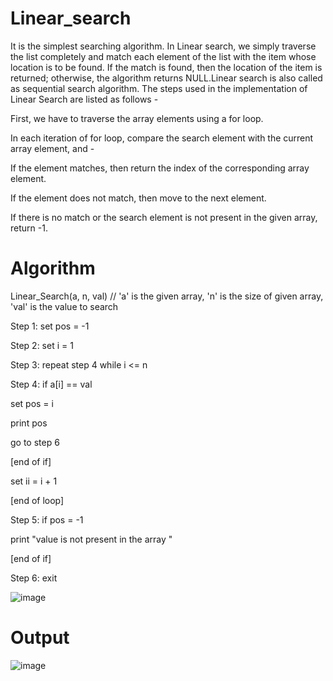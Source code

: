 # Linear_search
It is the simplest searching algorithm. In Linear search, we simply traverse the list completely and match each element of the list with the item whose location is to be found. If the match is found, then the location of the item is returned; otherwise, the algorithm returns NULL.Linear search is also called as sequential search algorithm.
The steps used in the implementation of Linear Search are listed as follows -

First, we have to traverse the array elements using a for loop.

In each iteration of for loop, compare the search element with the current array element, and -

If the element matches, then return the index of the corresponding array element.

If the element does not match, then move to the next element.

If there is no match or the search element is not present in the given array, return -1.

# Algorithm
Linear_Search(a, n, val) // 'a' is the given array, 'n' is the size of given array, 'val' is the value to search  

Step 1: set pos = -1  

Step 2: set i = 1  

Step 3: repeat step 4 while i <= n  

Step 4: if a[i] == val  

set pos = i  

print pos  

go to step 6  

[end of if]  

set ii = i + 1  

[end of loop]  

Step 5: if pos = -1  

print "value is not present in the array "  

[end of if]  

Step 6: exit  

![image](https://user-images.githubusercontent.com/76811184/234406230-2fb839bc-752e-400a-bbe9-5a4aea85de28.png)

# Output
![image](https://user-images.githubusercontent.com/76811184/234408453-25169431-bf64-484d-a495-900a7cc3728d.png)

